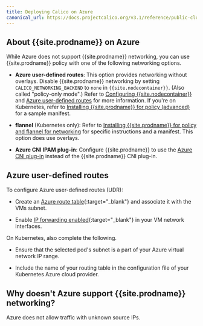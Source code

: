 ```yaml
---
title: Deploying Calico on Azure
canonical_url: https://docs.projectcalico.org/v3.1/reference/public-cloud/azure
---
```


## About {{site.prodname}} on Azure

While Azure does not support {{site.prodname}} networking, you can use
{{site.prodname}} policy with one of the following networking options.

- **Azure user-defined routes**: This option provides networking without overlays.
  Disable {{site.prodname}} networking by setting `CALICO_NETWORKING_BACKEND` to `none` 
  in `{{site.nodecontainer}}`. (Also called "policy-only mode".) Refer to 
  [Configuring {{site.nodecontainer}}](../node/configuration) and [Azure user-defined routes](#azure-user-defined-routes) for more information. If you're on Kubernetes, refer to [Installing {{site.prodname}} for policy (advanced)](../../getting-started/kubernetes/installation/other) for 
  a sample manifest.

- **flannel** (Kubernetes only): Refer to [Installing {{site.prodname}} for policy and flannel for networking](../../getting-started/kubernetes/installation/flannel) 
  for specific instructions and a manifest. This option does use overlays.

- **Azure CNI IPAM plug-in**: Configure {{site.prodname}} to use the 
  [Azure CNI plug-in](https://github.com/Azure/azure-container-networking/blob/master/docs/cni.md)
  instead of the {{site.prodname}} CNI plug-in.


## Azure user-defined routes

To configure Azure user-defined routes (UDR):

- Create an [Azure route table][AzureUDRCreate]{:target="_blank"} and 
  associatе it with the VMs subnet.

- Enable [IP forwarding enabled][AzureIPForward]{:target="_blank"} in your 
  VM network interfaces.

On Kubernetes, also complete the following.

- Ensure that the selected pod's subnet is a part of your Azure virtual 
  network IP range.
  
- Include the name of your routing table in the configuration file of your 
  Kubernetes Azure cloud provider.

## Why doesn't Azure support {{site.prodname}} networking?

Azure does not allow traffic with unknown source IPs.

[AzureIPForward]: https://docs.microsoft.com/en-us/azure/virtual-network/virtual-network-network-interface#enable-or-disable-ip-forwarding
[AzureUDR]: https://docs.microsoft.com/en-us/azure/virtual-network/virtual-networks-udr-overview#user-defined
[AzureUDRCreate]: https://docs.microsoft.com/en-us/azure/virtual-network/create-user-defined-route-portal